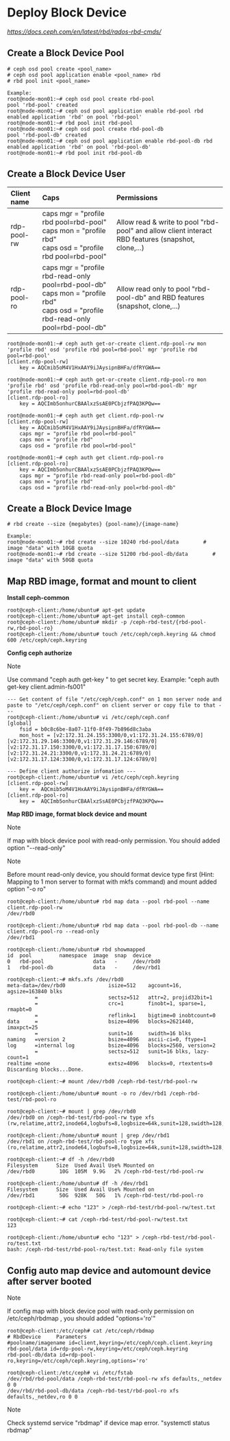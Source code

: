 # Deploy Block Device
*https://docs.ceph.com/en/latest/rbd/rados-rbd-cmds/*

## Create a Block Device Pool

```
# ceph osd pool create <pool_name>
# ceph osd pool application enable <pool_name> rbd
# rbd pool init <pool_name>

Example: 
root@node-mon01:~# ceph osd pool create rbd-pool
pool 'rbd-pool' created
root@node-mon01:~# ceph osd pool application enable rbd-pool rbd
enabled application 'rbd' on pool 'rbd-pool'
root@node-mon01:~# rbd pool init rbd-pool
root@node-mon01:~# ceph osd pool create rbd-pool-db
pool 'rbd-pool-db' created
root@node-mon01:~# ceph osd pool application enable rbd-pool-db rbd
enabled application 'rbd' on pool 'rbd-pool-db'
root@node-mon01:~# rbd pool init rbd-pool-db
```

## Create a Block Device User

| Client name | Caps | Permissions |   
| :--- | :--- |  :--- | 
| rdp-pool-rw | caps mgr = "profile rbd pool=rbd-pool"<br>caps mon = "profile rbd"<br>caps osd = "profile rbd pool=rbd-pool" | Allow read & write to pool "rbd-pool" and allow client interact RBD features (snapshot, clone,...) |
| rdp-pool-ro | caps mgr = "profile rbd-read-only pool=rbd-pool-db"<br>caps mon = "profile rbd"<br>caps osd = "profile rbd-read-only pool=rbd-pool-db" | Allow read only to pool "rbd-pool-db" and RBD features (snapshot, clone,...) |

```
root@node-mon01:~# ceph auth get-or-create client.rdp-pool-rw mon 'profile rbd' osd 'profile rbd pool=rbd-pool' mgr 'profile rbd pool=rbd-pool'
[client.rdp-pool-rw]
	key = AQCmib5oM4V1HxAAY9iJAysipnBHFa/dfRYGWA==

root@node-mon01:~# ceph auth get-or-create client.rdp-pool-ro mon 'profile rbd' osd 'profile rbd-read-only pool=rbd-pool-db' mgr 'profile rbd-read-only pool=rbd-pool-db'
[client.rdp-pool-ro]
	key = AQCImb5onhurCBAAlxzSsAE0PCbjzfPAQ3KPQw==

root@node-mon01:~# ceph auth get client.rdp-pool-rw
[client.rdp-pool-rw]
	key = AQCmib5oM4V1HxAAY9iJAysipnBHFa/dfRYGWA==
	caps mgr = "profile rbd pool=rbd-pool"
	caps mon = "profile rbd"
	caps osd = "profile rbd pool=rbd-pool"

root@node-mon01:~# ceph auth get client.rdp-pool-ro
[client.rdp-pool-ro]
	key = AQCImb5onhurCBAAlxzSsAE0PCbjzfPAQ3KPQw==
	caps mgr = "profile rbd-read-only pool=rbd-pool-db"
	caps mon = "profile rbd"
	caps osd = "profile rbd-read-only pool=rbd-pool-db"
```

## Create a Block Device Image
```
# rbd create --size {megabytes} {pool-name}/{image-name}

Example:
root@node-mon01:~# rbd create --size 10240 rbd-pool/data        # image "data" with 10GB quota
root@node-mon01:~# rbd create --size 51200 rbd-pool-db/data        # image "data" with 50GB quota
```

## Map RBD image, format and mount to client
**Install ceph-common**
```
root@ceph-client:/home/ubuntu# apt-get update
root@ceph-client:/home/ubuntu# apt-get install ceph-common
root@ceph-client:/home/ubuntu# mkdir -p /ceph-rbd-test/{rbd-pool-rw,rbd-pool-ro}
root@ceph-client:/home/ubuntu# touch /etc/ceph/ceph.keyring && chmod 600 /etc/ceph/ceph.keyring
```

**Config ceph authorize**
> [!NOTE]
> Use command "ceph auth get-key <client user>" to get secret key. Example: "ceph auth get-key client.admin-fs001"
```
--- Get content of file "/etc/ceph/ceph.conf" on 1 mon server node and paste to "/etc/ceph/ceph.conf" on client server or copy file to that ---
root@ceph-client:/home/ubuntu# vi /etc/ceph/ceph.conf
[global]
	fsid = b0c8c6be-8a07-11f0-8f49-7b896d8c3aba
	mon_host = [v2:172.31.24.155:3300/0,v1:172.31.24.155:6789/0] [v2:172.31.29.146:3300/0,v1:172.31.29.146:6789/0] [v2:172.31.17.150:3300/0,v1:172.31.17.150:6789/0] [v2:172.31.24.21:3300/0,v1:172.31.24.21:6789/0] [v2:172.31.17.124:3300/0,v1:172.31.17.124:6789/0]

--- Define client authorize infomation ---
root@ceph-client:/home/ubuntu# vi /etc/ceph/ceph.keyring
[client.rdp-pool-rw]
	key =  AQCmib5oM4V1HxAAY9iJAysipnBHFa/dfRYGWA==
[client.rdp-pool-ro]
	key =  AQCImb5onhurCBAAlxzSsAE0PCbjzfPAQ3KPQw==
```

**Map RBD image, format block device and mount**
> [!NOTE]
> If map with block device pool with read-only permission. You should added option "--read-only"

> [!NOTE]
> Before mount read-only device, you should format device type first (Hint: Mapping to 1 mon server to format with mkfs command) and mount added option "-o ro"

```
root@ceph-client:/home/ubuntu# rbd map data --pool rbd-pool --name client.rdp-pool-rw
/dev/rbd0

root@ceph-client:/home/ubuntu# rbd map data --pool rbd-pool-db --name client.rdp-pool-ro --read-only
/dev/rbd1

root@ceph-client:/home/ubuntu# rbd showmapped
id  pool         namespace  image  snap  device   
0   rbd-pool                data   -     /dev/rbd0
1   rbd-pool-db             data   -     /dev/rbd1

root@ceph-client:~# mkfs.xfs /dev/rbd0
meta-data=/dev/rbd0              isize=512    agcount=16, agsize=163840 blks
         =                       sectsz=512   attr=2, projid32bit=1
         =                       crc=1        finobt=1, sparse=1, rmapbt=0
         =                       reflink=1    bigtime=0 inobtcount=0
data     =                       bsize=4096   blocks=2621440, imaxpct=25
         =                       sunit=16     swidth=16 blks
naming   =version 2              bsize=4096   ascii-ci=0, ftype=1
log      =internal log           bsize=4096   blocks=2560, version=2
         =                       sectsz=512   sunit=16 blks, lazy-count=1
realtime =none                   extsz=4096   blocks=0, rtextents=0
Discarding blocks...Done.

root@ceph-client:~# mount /dev/rbd0 /ceph-rbd-test/rbd-pool-rw

root@ceph-client:/home/ubuntu# mount -o ro /dev/rbd1 /ceph-rbd-test/rbd-pool-ro

root@ceph-client:~# mount | grep /dev/rbd0
/dev/rbd0 on /ceph-rbd-test/rbd-pool-rw type xfs (rw,relatime,attr2,inode64,logbufs=8,logbsize=64k,sunit=128,swidth=128,noquota)

root@ceph-client:/home/ubuntu# mount | grep /dev/rbd1
/dev/rbd1 on /ceph-rbd-test/rbd-pool-ro type xfs (ro,relatime,attr2,inode64,logbufs=8,logbsize=64k,sunit=128,swidth=128,noquota)

root@ceph-client:~# df -h /dev/rbd0
Filesystem      Size  Used Avail Use% Mounted on
/dev/rbd0        10G  105M  9.9G   2% /ceph-rbd-test/rbd-pool-rw

root@ceph-client:/home/ubuntu# df -h /dev/rbd1
Filesystem      Size  Used Avail Use% Mounted on
/dev/rbd1        50G  928K   50G   1% /ceph-rbd-test/rbd-pool-ro

root@ceph-client:~# echo "123" > /ceph-rbd-test/rbd-pool-rw/test.txt

root@ceph-client:~# cat /ceph-rbd-test/rbd-pool-rw/test.txt
123

root@ceph-client:/home/ubuntu# echo "123" > /ceph-rbd-test/rbd-pool-ro/test.txt
bash: /ceph-rbd-test/rbd-pool-ro/test.txt: Read-only file system
```

## Config auto map device and automount device after server booted
> [!NOTE]
> If config map with block device pool with read-only permission on /etc/ceph/rbdmap , you should added "options='ro'"

```
root@ceph-client:/etc/ceph# cat /etc/ceph/rbdmap 
# RbdDevice		Parameters
#poolname/imagename	id=client,keyring=/etc/ceph/ceph.client.keyring
rbd-pool/data id=rdp-pool-rw,keyring=/etc/ceph/ceph.keyring
rbd-pool-db/data id=rdp-pool-ro,keyring=/etc/ceph/ceph.keyring,options='ro'

root@ceph-client:/etc/ceph# vi /etc/fstab 
/dev/rbd/rbd-pool/data /ceph-rbd-test/rbd-pool-rw xfs defaults,_netdev 0 0
/dev/rbd/rbd-pool-db/data /ceph-rbd-test/rbd-pool-ro xfs defaults,_netdev,ro 0 0
```

> [!NOTE]
> Check systemd service "rbdmap" if device map error. "systemctl status rbdmap"
